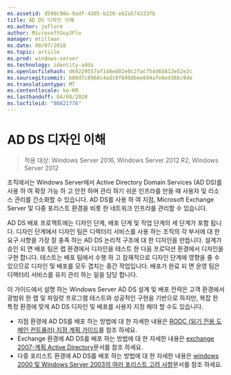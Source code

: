 ```yaml
---
ms.assetid: d590c90e-9adf-4305-b226-eb2a5743337b
title: AD DS 디자인 이해
ms.author: joflore
author: MicrosoftGuyJFlo
manager: mtillman
ms.date: 08/07/2018
ms.topic: article
ms.prod: windows-server
ms.technology: identity-adds
ms.openlocfilehash: d69229557af148ed82e0c2fac754d6b812e52e2c
ms.sourcegitcommit: b00d7c8968c4adc8f699dbee694afe6ed36bc9de
ms.translationtype: MT
ms.contentlocale: ko-KR
ms.lasthandoff: 04/08/2020
ms.locfileid: "80821776"
---
```

# <a name="understanding-ad-ds-design"></a>AD DS 디자인 이해

>적용 대상: Windows Server 2016, Windows Server 2012 R2, Windows Server 2012

조직에서는 Windows Server에서 Active Directory Domain Services (AD DS)를 사용 하 여 확장 가능 하 고 안전 하며 관리 하기 쉬운 인프라를 만들 때 사용자 및 리소스 관리를 간소화할 수 있습니다. AD DS를 사용 하 여 지점, Microsoft Exchange Server 및 다중 포리스트 환경을 비롯 한 네트워크 인프라를 관리할 수 있습니다.  
  
AD DS 배포 프로젝트에는 디자인 단계, 배포 단계 및 작업 단계의 세 단계가 포함 됩니다. 디자인 단계에서 디자인 팀은 디렉터리 서비스를 사용 하는 조직의 각 부서에 대 한 요구 사항을 가장 잘 충족 하는 AD DS 논리적 구조에 대 한 디자인을 만듭니다. 설계가 승인 되 면 배포 팀은 랩 환경에서 디자인을 테스트 한 다음 프로덕션 환경에서 디자인을 구현 합니다. 테스트는 배포 팀에서 수행 하 고 잠재적으로 디자인 단계에 영향을 줄 수 있으므로 디자인 및 배포를 모두 겹치는 중간 작업입니다. 배포가 완료 되 면 운영 팀은 디렉터리 서비스를 유지 관리 하는 일을 담당 합니다.  
  
이 가이드에서 설명 하는 Windows Server AD DS 설계 및 배포 전략은 고객 환경에서 광범위 한 랩 및 파일럿 프로그램 테스트와 성공적인 구현을 기반으로 하지만, 복잡 한 특정 환경에 맞게 AD DS 디자인 및 배포를 사용자 지정 해야 할 수도 있습니다.
  
- 지점 환경에 AD DS를 배포 하는 방법에 대 한 자세한 내용은 [RODC (읽기 전용 도메인 컨트롤러) 지점 계획 가이드](https://go.microsoft.com/fwlink/?LinkId=100207)를 참조 하세요.  
- Exchange 환경에 AD DS를 배포 하는 방법에 대 한 자세한 내용은 [exchange 2007-계획 Active Directory](https://go.microsoft.com/fwlink/?LinkId=88904)문서를 참조 하세요.  
- 다중 포리스트 환경에 AD DS를 배포 하는 방법에 대 한 자세한 내용은 [windows 2000 및 Windows Server 2003의 여러 포리스트 고려 사항](https://go.microsoft.com/fwlink/?LinkId=88905)문서를 참조 하세요.  

